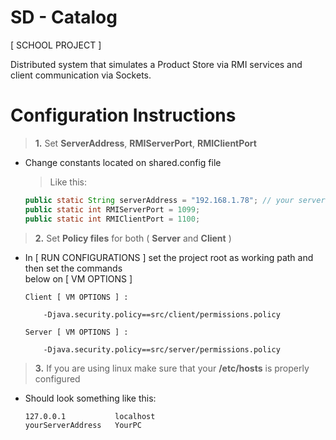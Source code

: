 # SD - Catalog
[ SCHOOL PROJECT ]

Distributed system that simulates a Product Store via RMI services and client communication via Sockets.

# Configuration Instructions  

 > **1.** Set **ServerAddress**, **RMIServerPort**, **RMIClientPort**
 - Change constants located on shared.config file
	> Like this:   
	```java 
	public static String serverAddress = "192.168.1.78"; // your server address  
	public static int RMIServerPort = 1099;
	public static int RMIClientPort = 1100;
	```
> **2.** Set **Policy files** for both ( **Server** and **Client** )
- In [ RUN CONFIGURATIONS ] set the project root as working path and then set the commands  
  below on [ VM OPTIONS ]
	  
	```
	Client [ VM OPTIONS ] :  
	  
	    -Djava.security.policy==src/client/permissions.policy  
	  
	Server [ VM OPTIONS ] :  
	  
	    -Djava.security.policy==src/server/permissions.policy
	```

> **3.** If you are using linux make sure that your **/etc/hosts** is properly configured
- Should look something like this:
	```
	127.0.0.1       	localhost  
	yourServerAddress   YourPC